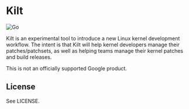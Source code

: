# Kilt

![Go](https://github.com/google/kilt/workflows/Go/badge.svg)

Kilt is an experimental tool to introduce a new Linux kernel development
workflow. The intent is that Kilt will help kernel developers manage their
patches/patchsets, as well as helping teams manage their kernel patches and
build releases.

This is not an officially supported Google product.

## License

See LICENSE.
